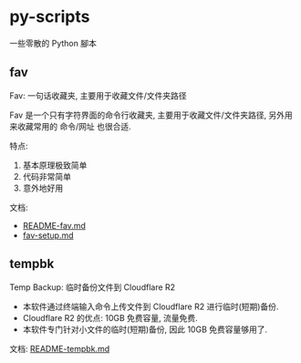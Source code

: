 # py-scripts

一些零散的 Python 腳本

## fav

Fav: 一句话收藏夹, 主要用于收藏文件/文件夹路径

Fav 是一个只有字符界面的命令行收藏夹, 主要用于收藏文件/文件夹路径,
另外用来收藏常用的 命令/网址 也很合适.

特点:

1. 基本原理极致简单
2. 代码非常简单
3. 意外地好用

文档:

- [README-fav.md](./docs/README-fav.md)
- [fav-setup.md](./docs/fav-setup.md)

## tempbk

Temp Backup: 临时备份文件到 Cloudflare R2

- 本软件通过终端输入命令上传文件到 Cloudflare R2 进行临时(短期)备份.
- Cloudflare R2 的优点: 10GB 免费容量, 流量免费.
- 本软件专门针对小文件的临时(短期)备份, 因此 10GB 免费容量够用了.

文档: [README-tempbk.md](./docs/README-tempbk.md)

